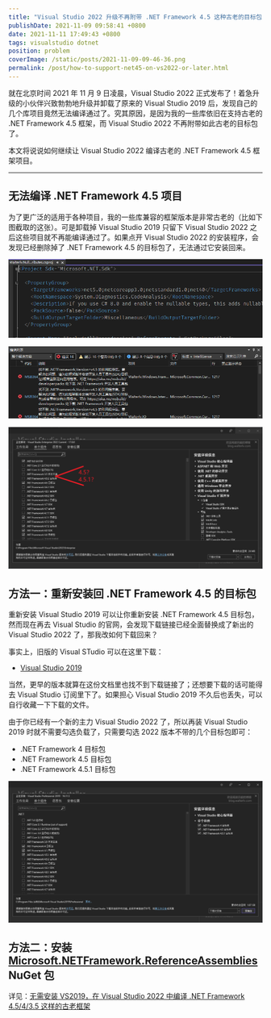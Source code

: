 ```yaml
---
title: "Visual Studio 2022 升级不再附带 .NET Framework 4.5 这种古老的目标包了，本文帮你装回来"
publishDate: 2021-11-09 09:58:41 +0800
date: 2021-11-11 17:49:43 +0800
tags: visualstudio dotnet
position: problem
coverImage: /static/posts/2021-11-09-09-46-36.png
permalink: /post/how-to-support-net45-on-vs2022-or-later.html
---
```


就在北京时间 2021 年 11 月 9 日凌晨，Visual Studio 2022 正式发布了！着急升级的小伙伴兴致勃勃地升级并卸载了原来的 Visual Studio 2019 后，发现自己的几个库项目竟然无法编译通过了。究其原因，是因为我的一些库依旧在支持古老的 .NET Framework 4.5 框架，而 Visual Studio 2022 不再附带如此古老的目标包了。

本文将说说如何继续让 Visual Studio 2022 编译古老的 .NET Framework 4.5 框架项目。

---

<div id="toc"></div>

## 无法编译 .NET Framework 4.5 项目

为了更广泛的适用于各种项目，我的一些库兼容的框架版本是非常古老的（比如下图截取的这张）。可是卸载掉 Visual Studio 2019 只留下 Visual Studio 2022 之后这些项目就不再能编译通过了。如果点开 Visual Studio 2022 的安装程序，会发现已经删除掉了 .NET Framework 4.5 的目标包了，无法通过它安装回来。

![支持古老的框架](/static/posts/2021-11-09-09-46-36.png)

![无法编译 .NET Framework 4.5 项目](/static/posts/2021-11-09-09-45-32.png)

![没有 .NET Frameweork 4.5 的目标包](/static/posts/2021-11-09-09-49-26.png)

## 方法一：重新安装回 .NET Framework 4.5 的目标包

重新安装 Visual Studio 2019 可以让你重新安装 .NET Framework 4.5 目标包，然而现在再去 Visual Studio 的官网，会发现下载链接已经全面替换成了新出的 Visual Studio 2022 了，那我改如何下载回来？

事实上，旧版的 Visual STudio 可以在这里下载：

* [Visual Studio 2019](https://docs.microsoft.com/zh-cn/visualstudio/releases/2019/history)

当然，更早的版本就算在这份文档里也找不到下载链接了；还想要下载的话可能得去 Visual Studio 订阅里下了。如果担心 Visual Studio 2019 不久后也丢失，可以自行收藏一下下载的文件。

由于你已经有一个新的主力 Visual Studio 2022 了，所以再装 Visual Studio 2019 时就不需要勾选负载了，只需要勾选 2022 版本不带的几个目标包即可：

* .NET Framework 4 目标包
* .NET Framework 4.5 目标包
* .NET Framework 4.5.1 目标包

![勾选 .NET Framework 4.5 目标包](/static/posts/2021-11-09-09-57-43.png)

## 方法二：安装 [Microsoft.NETFramework.ReferenceAssemblies](https://www.nuget.org/packages/Microsoft.NETFramework.ReferenceAssemblies/) NuGet 包

详见：[无需安装 VS2019，在 Visual Studio 2022 中编译 .NET Framework 4.5/4/3.5 这样的古老框架](/post/support-old-netfx-on-vs2022-or-later) 


